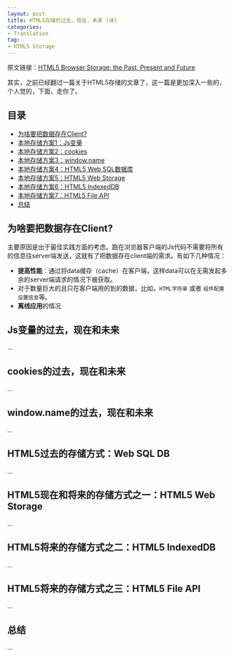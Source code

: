```yaml
---
layout: post
title: HTML5存储的过去，现在，未来 [译]
categories:
- Translation
tag:
- HTML5 Storage
---
```


原文链接：[HTML5 Browser Storage: the Past, Present and Future](http://www.sitepoint.com/html5-browser-storage-past-present-future/)

其实，之前已经翻过一篇关于HTML5存储的文章了，这一篇是更加深入一些的，个人觉的，下面，走你了。

## 目录

- [为啥要把数据存在Client?](#p1)
- [本地存储方案1：Js变量](#p2)
- [本地存储方案2：cookies](#p3)
- [本地存储方案3：window.name](#p4)
- [本地存储方案4：HTML5 Web SQL数据库](#p5)
- [本地存储方案5：HTML5 Web Storage](#p6)
- [本地存储方案6：HTML5 IndexedDB](#p7)
- [本地存储方案7：HTML5 File API](#p8)
- [总结](#p9)

## <a name="p1">为啥要把数据存在Client?</a>
主要原因是出于最佳实践方面的考虑。跑在浏览器客户端的Js代码不需要将所有的信息往server端发送，这就有了把数据存在client端的需求。有如下几种情况：

- **提高性能**：通过将data缓存（cache）在客户端，这样data可以在无需发起多余的server端请求的情况下被获取。
- 对于数量巨大的且只在客户端用的到的数据，比如，`HTML字符串` 或者 `组件配置设置信息`等。
- **离线应用**的情况

## <a name="p2">Js变量的过去，现在和未来</a>
...

## <a name="p3">cookies的过去，现在和未来</a>
...

## <a name="p4">window.name的过去，现在和未来</a>
...

## <a name="p5">HTML5过去的存储方式：Web SQL DB</a>
...

## <a name="p6">HTML5现在和将来的存储方式之一：HTML5 Web Storage</a>
...

## <a name="p7">HTML5将来的存储方式之二：HTML5 IndexedDB</a>
...

## <a name="p8">HTML5将来的存储方式之三：HTML5 File API</a>
...

## <a name="p9">总结</a>
...